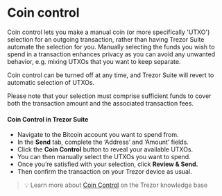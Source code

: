 # Coin control

Coin control lets you make a manual coin (or more specifically 'UTXO') selection for an outgoing transaction, rather than having Trezor Suite automate the selection for you. Manually selecting the funds you wish to spend in a transaction enhances privacy as you can avoid any unwanted behavior, e.g. mixing UTXOs that you want to keep separate.

Coin control can be turned off at any time, and Trezor Suite will revert to automatic selection of UTXOs.

Please note that your selection must comprise sufficient funds to cover both the transaction amount and the associated transaction fees.

#### **Coin Control in Trezor Suite**

* Navigate to the Bitcoin account you want to spend from.
* In the **Send** tab, complete the ‘Address’ and ‘Amount’ fields.
* Click the **Coin Control** button to reveal your available UTXOs.
* You can then manually select the UTXOs you want to spend.
* Once you’re satisfied with your selection, click **Review & Send.**
* Then confirm the transaction on your Trezor device as usual.

> 💡 Learn more about [Coin Control](https://trezor.io/learn/a/coin-control-in-trezor-suite) on the Trezor knowledge base
